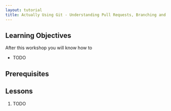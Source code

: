 ```yaml
---
layout: tutorial
title: Actually Using Git - Understanding Pull Requests, Branching and Code Reviews with Git and Github
---
```


## Learning Objectives

After this workshop you will know how to

* TODO

## Prerequisites


## Lessons

1. TODO
